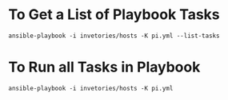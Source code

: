
# To Get a List of Playbook Tasks
``` shell
ansible-playbook -i invetories/hosts -K pi.yml --list-tasks
```

# To Run all Tasks in Playbook
``` shell
ansible-playbook -i invetories/hosts -K pi.yml
```
